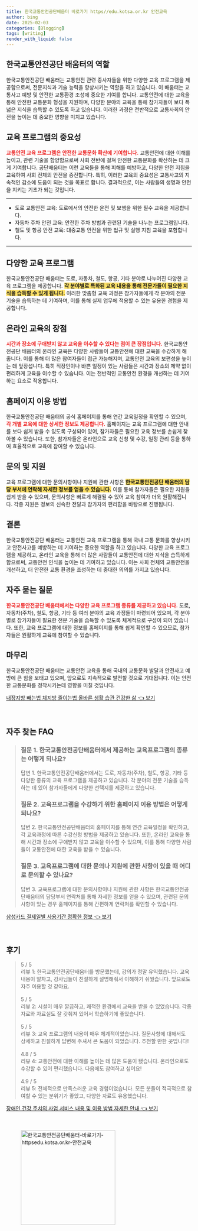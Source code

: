 ```yaml
---
title: 한국교통안전공단배움터 바로가기 https//edu.kotsa.or.kr 안전교육
author: bing
date: 2025-02-03
categories: [Blogging]
tags: [writing]
render_with_liquid: false
---
```



<h2 id='한국교통안전공단배움터의역할'>한국교통안전공단 배움터의 역할</h2>

<p>한국교통안전공단 배움터는 교통안전 관련 종사자들을 위한 다양한 교육 프로그램을 제공함으로써, 전문지식과 기술 능력을 향상시키는 역할을 하고 있습니다. 이 배움터는 교통사고 예방 및 안전한 교통환경 조성에 중요한 기여를 합니다. 교통안전에 대한 교육을 통해 안전한 교통문화 형성을 지원하며, 다양한 분야의 교육을 통해 참가자들이 보다 폭넓은 지식을 습득할 수 있도록 하고 있습니다. 이러한 과정은 전반적으로 교통사회의 안전을 높이는 데 중요한 영향을 미치고 있습니다.</p>

<h2 id='교육프로그램의중요성'>교육 프로그램의 중요성</h2>

<p><b><span style="color: #ee2323;">교통안전 교육 프로그램은 안전한 교통문화 확산에 기여합니다.</span></b> 교통안전에 대한 이해를 높이고, 관련 기술을 함양함으로써 사회 전반에 걸쳐 안전한 교통문화를 확산하는 데 크게 기여합니다. 공단배움터는 이런 교육들을 통해 피해를 예방하고, 다양한 안전 지침을 교육하여 사회 전체의 안전을 증진합니다. 특히, 이러한 교육의 중요성은 교통사고의 지속적인 감소에 도움이 되는 것을 목표로 합니다. 결과적으로, 이는 사람들의 생명과 안전을 지키는 기초가 되는 것입니다.</p>

<hr />

<ul>
    <li>도로 교통안전 교육: 도로에서의 안전한 운전 및 보행을 위한 필수 교육을 제공합니다.</li>
    <li>자동차 주차 안전 교육: 안전한 주차 방법과 관련된 기술을 나누는 프로그램입니다.</li>
    <li>철도 및 항공 안전 교육: 대중교통 안전을 위한 법규 및 실행 지침 교육을 포함합니다.</li>
</ul>

<hr />

<h2 id='다양한교육프로그램'>다양한 교육 프로그램</h2>

<p>한국교통안전공단 배움터는 도로, 자동차, 철도, 항공, 기타 분야로 나누어진 다양한 교육 프로그램을 제공합니다. <b><span style="background-color: #ffe066;">각 분야별로 특화된 교육 내용을 통해 전문가들이 필요한 지식을 습득할 수 있게 됩니다.</span></b> 이러한 맞춤형 교육 과정은 참가자들에게 각 분야의 전문 기술을 습득하는 데 기여하며, 이를 통해 실제 업무에 적용할 수 있는 유용한 경험을 제공합니다.</p>

<h2 id='온라인교육의장점'>온라인 교육의 장점</h2>

<p><b><span style="color: #ee2323;">시간과 장소에 구애받지 않고 교육을 이수할 수 있다는 점이 큰 장점입니다.</span></b> 한국교통안전공단 배움터의 온라인 교육은 다양한 사람들이 교통안전에 대한 교육을 수강하게 해 줍니다. 이를 통해 더 많은 참여자들이 접근 가능해지며, 교통안전 교육의 보편성을 높이는 데 앞장섭니다. 특히 직장인이나 바쁜 일정이 있는 사람들은 시간과 장소의 제약 없이 편리하게 교육을 이수할 수 있습니다. 이는 전반적인 교통안전 환경을 개선하는 데 기여하는 요소로 작용합니다.</p>

<h2 id='홈페이지이용방법'>홈페이지 이용 방법</h2>

<p>한국교통안전공단 배움터의 공식 홈페이지를 통해 연간 교육일정을 확인할 수 있으며, <b><span style="color: #ee2323;">각 개별 교육에 대한 상세한 정보도 제공합니다.</span></b> 홈페이지는 교육 프로그램에 대한 안내를 보다 쉽게 받을 수 있도록 구성되어 있어, 참가자들은 필요한 교육 정보를 손쉽게 찾아볼 수 있습니다. 또한, 참가자들은 온라인으로 교육 신청 및 수강, 일정 관리 등을 통하여 효율적으로 교육에 참여할 수 있습니다.</p>

<h2 id='문의및지원'>문의 및 지원</h2>

<p>교육 프로그램에 대한 문의사항이나 지원에 관한 사항은 <b><span style="background-color: #ffe066;">한국교통안전공단 배움터의 담당 부서에 연락해 자세한 정보를 얻을 수 있습니다.</span></b> 이를 통해 참가자들은 필요한 지원을 쉽게 받을 수 있으며, 문의사항은 빠르게 해결될 수 있어 교육 참여가 더욱 원활해집니다. 각종 지원은 정보의 신속한 전달과 참가자의 편리함을 바탕으로 진행됩니다.</p>

<h2 id='결론'>결론</h2>

<p>한국교통안전공단 배움터는 교통안전 교육 프로그램을 통해 국내 교통 문화를 향상시키고 안전사고를 예방하는 데 기여하는 중요한 역할을 하고 있습니다. 다양한 교육 프로그램을 제공하고, 온라인 교육을 통해 더 많은 사람들이 교통안전에 대한 지식을 습득하게 함으로써, 교통안전 인식을 높이는 데 기여하고 있습니다. 이는 사회 전체의 교통안전을 개선하고, 더 안전한 교통 환경을 조성하는 데 중대한 의의를 가지고 있습니다.</p>

<h2 id='자주묻는질문'>자주 묻는 질문</h2>

<p><b><span style="color: #ee2323;">한국교통안전공단 배움터에서는 다양한 교육 프로그램 종류를 제공하고 있습니다.</span></b> 도로, 자동차(주차), 철도, 항공, 기타 등 여러 분야의 교육 과정들이 마련되어 있으며, 각 분야 별로 참가자들이 필요한 전문 기술을 습득할 수 있도록 체계적으로 구성이 되어 있습니다. 또한, 교육 프로그램에 대한 정보를 홈페이지를 통해 쉽게 확인할 수 있으므로, 참가자들은 원활하게 교육에 참여할 수 있습니다.</p>

<h2 id='마무리'>마무리</h2>

<p>한국교통안전공단 배움터는 교통안전 교육을 통해 국내의 교통문화 발달과 안전사고 예방에 큰 힘을 보태고 있으며, 앞으로도 지속적으로 발전할 것으로 기대됩니다. 이는 안전한 교통문화를 정착시키는데 영향을 미칠 것입니다.</p>


<p><a class="click-button" title="내장지방 빼는법 체지방 줄이는법 올바른 생활 습관 건강한 삶" href="https://blackassets.github.io/posts/%EB%82%B4%EC%9E%A5%EC%A7%80%EB%B0%A9-%EB%B9%BC%EB%8A%94%EB%B2%95-%EC%B2%B4%EC%A7%80%EB%B0%A9-%EC%A4%84%EC%9D%B4%EB%8A%94%EB%B2%95-%EC%98%AC%EB%B0%94%EB%A5%B8-%EC%83%9D%ED%99%9C-%EC%8A%B5%EA%B4%80-%EA%B1%B4%EA%B0%95%ED%95%9C-%EC%82%B6/" rel="dofollow">내장지방 빼는법 체지방 줄이는법 올바른 생활 습관 건강한 삶 👈 보기</a></p><br>
<h2 id='자주_찾는_FAQ'>자주 찾는 FAQ</h2>
<div itemscope="" itemtype="https://schema.org/FAQPage"> 
<blockquote> 
<div itemscope="" itemprop="mainEntity" itemtype="https://schema.org/Question"> 
<h3 itemprop="name">질문 1. 한국교통안전공단배움터에서 제공하는 교육프로그램의 종류는 어떻게 되나요?</h3> 
<div itemscope="" itemprop="acceptedAnswer" itemtype="https://schema.org/Answer"> 
<span itemprop="text"> 
<p>답변 1. 한국교통안전공단배움터에서는 도로, 자동차(주차), 철도, 항공, 기타 등 다양한 종류의 교육 프로그램을 제공하고 있습니다. 각 분야의 전문 기술을 습득하는 데 있어 참가자들에게 다양한 선택지를 제공하고 있습니다.</p> 
</span> 
</div> 
</div> 

<div itemscope="" itemprop="mainEntity" itemtype="https://schema.org/Question"> 
<h3 itemprop="name">질문 2. 교육프로그램을 수강하기 위한 홈페이지 이용 방법은 어떻게 되나요?</h3> 
<div itemscope="" itemprop="acceptedAnswer" itemtype="https://schema.org/Answer"> 
<span itemprop="text"> 
<p>답변 2. 한국교통안전공단배움터의 홈페이지를 통해 연간 교육일정을 확인하고, 각 교육과정에 따른 수강신청 방법을 제공하고 있습니다. 또한, 온라인 교육을 통해 시간과 장소에 구애받지 않고 교육을 이수할 수 있으며, 이를 통해 다양한 사람들이 교통안전에 대한 교육을 받을 수 있습니다.</p> 
</span> 
</div> 
</div> 

<div itemscope="" itemprop="mainEntity" itemtype="https://schema.org/Question"> 
<h3 itemprop="name">질문 3. 교육프로그램에 대한 문의나 지원에 관한 사항이 있을 때 어디로 문의할 수 있나요?</h3> 
<div itemscope="" itemprop="acceptedAnswer" itemtype="https://schema.org/Answer"> 
<span itemprop="text"> 
<p>답변 3. 교육프로그램에 대한 문의사항이나 지원에 관한 사항은 한국교통안전공단배움터의 담당부서 연락처를 통해 자세한 정보를 얻을 수 있으며, 관련된 문의사항이 있는 경우 홈페이지를 통해 간편하게 연락처를 확인할 수 있습니다.</p> 
</span> 
</div> 
</div> 
</blockquote> 
</div>
<p><a class="click-button" title="삼성카드 결제일별 사용기간 정확한 정보" href="https://blackassets.github.io/posts/%EC%82%BC%EC%84%B1%EC%B9%B4%EB%93%9C-%EA%B2%B0%EC%A0%9C%EC%9D%BC%EB%B3%84-%EC%82%AC%EC%9A%A9%EA%B8%B0%EA%B0%84-%EC%A0%95%ED%99%95%ED%95%9C-%EC%A0%95%EB%B3%B4/" rel="dofollow">삼성카드 결제일별 사용기간 정확한 정보 👈 보기</a></p><br>
<h2 id='후기'>후기</h2>
<div itemscope itemtype="https://schema.org/Product">
  <blockquote>
  <div itemprop="review" itemscope itemtype="https://schema.org/Review">
      <div itemprop="reviewRating" itemscope itemtype="https://schema.org/Rating"> <span itemprop="ratingValue">5</span> / <span itemprop="bestRating">5</span> </div>
      <span itemprop="reviewBody">리뷰 1: 한국교통안전공단배움터를 방문했는데, 강의가 정말 유익했습니다. 교육 내용이 알차고, 강사님들이 친절하게 설명해줘서 이해하기 쉬웠습니다. 앞으로도 자주 이용할 것 같아요.</span>
  </div>
  <br>
  <div itemprop="review" itemscope itemtype="https://schema.org/Review">
      <div itemprop="reviewRating" itemscope itemtype="https://schema.org/Rating"> <span itemprop="ratingValue">5</span> / <span itemprop="bestRating">5</span> </div>
      <span itemprop="reviewBody">리뷰 2: 시설이 매우 깔끔하고, 쾌적한 환경에서 교육을 받을 수 있었습니다. 각종 자료와 자료실도 잘 갖춰져 있어서 학습하기에 좋았습니다.</span>
  </div>
  <br>
  <div itemprop="review" itemscope itemtype="https://schema.org/Review">
      <div itemprop="reviewRating" itemscope itemtype="https://schema.org/Rating"> <span itemprop="ratingValue">5</span> / <span itemprop="bestRating">5</span> </div>
      <span itemprop="reviewBody">리뷰 3: 교육 프로그램의 내용이 매우 체계적이었습니다. 질문사항에 대해서도 상세하고 친절하게 답변해 주셔서 큰 도움이 되었습니다. 추천할 만한 곳입니다!</span>
  </div>
  <br>
  <div itemprop="review" itemscope itemtype="https://schema.org/Review">
      <div itemprop="reviewRating" itemscope itemtype="https://schema.org/Rating"> <span itemprop="ratingValue">4.8</span> / <span itemprop="bestRating">5</span> </div>
      <span itemprop="reviewBody">리뷰 4: 교통안전에 대한 이해를 높이는 데 많은 도움이 됐습니다. 온라인으로도 수강할 수 있어 편리했습니다. 다음에도 참여하고 싶어요!</span>
  </div>
  <br>
  <div itemprop="review" itemscope itemtype="https://schema.org/Review">
      <div itemprop="reviewRating" itemscope itemtype="https://schema.org/Rating"> <span itemprop="ratingValue">4.9</span> / <span itemprop="bestRating">5</span> </div>
      <span itemprop="reviewBody">리뷰 5: 전체적으로 만족스러운 교육 경험이었습니다. 모든 분들이 적극적으로 참여할 수 있는 분위기가 좋았고, 다양한 자료도 유용했습니다.</span>
  </div>
  </blockquote>
</div>
<p><a class="click-button" title="장애인 건강 주치의 사업 서비스 내용 및 이용 방법 자세한 안내" href="https://blackassets.github.io/posts/%EC%9E%A5%EC%95%A0%EC%9D%B8-%EA%B1%B4%EA%B0%95-%EC%A3%BC%EC%B9%98%EC%9D%98-%EC%82%AC%EC%97%85-%EC%84%9C%EB%B9%84%EC%8A%A4-%EB%82%B4%EC%9A%A9-%EB%B0%8F-%EC%9D%B4%EC%9A%A9-%EB%B0%A9%EB%B2%95-%EC%9E%90%EC%84%B8%ED%95%9C-%EC%95%88%EB%82%B4/" rel="dofollow">장애인 건강 주치의 사업 서비스 내용 및 이용 방법 자세한 안내 👈 보기</a></p><br>
<figure class="image"><img src="https://blackassets.github.io/assets/img/thumbnail/한국교통안전공단배움터-바로가기-httpsedu.kotsa.or.kr-안전교육.webp" alt="한국교통안전공단배움터-바로가기-httpsedu.kotsa.or.kr-안전교육" width="256" height="256"></figure>